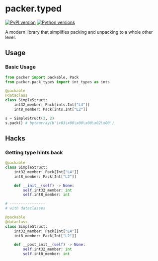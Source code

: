# packer.typed
[![PyPI version](https://img.shields.io/pypi/v/packer.typed.svg?style=flat-square)](https://pypi.org/project/packer.typed/)
[![Python versions](https://img.shields.io/pypi/pyversions/packer.typed.svg?style=flat-square)](https://pypi.org/project/packer.typed/)

A modern library that simplifies packing and unpacking to a whole other level.

## Usage
### Basic Usage
```python
from packer import packable, Pack
from packer.pack_types import int_types as ints

@packable
@dataclass
class SimpleStruct:
    int32_member: Pack[ints.Int["L4"]]
    int8_member: Pack[ints.Int["L2"]]

s = SimpleStruct(3, 2)
s.pack() # bytearray(b'\x03\x00\x00\x00\x02\x00')
```

## Hacks
### Getting type hints back
```python
@packable
class SimpleStruct:
    int32_member: Pack[Int["L4"]]
    int8_member: Pack[Int["L2"]]

    def __init__(self) -> None:
        self.int32_member: int
        self.int8_member: int

# ----------------
# with dataclasses

@packable
@dataclass
class SimpleStruct:
    int32_member: Pack[Int["L4"]]
    int8_member: Pack[Int["L2"]]

    def __post_init__(self) -> None:
        self.int32_member: int
        self.int8_member: int
```